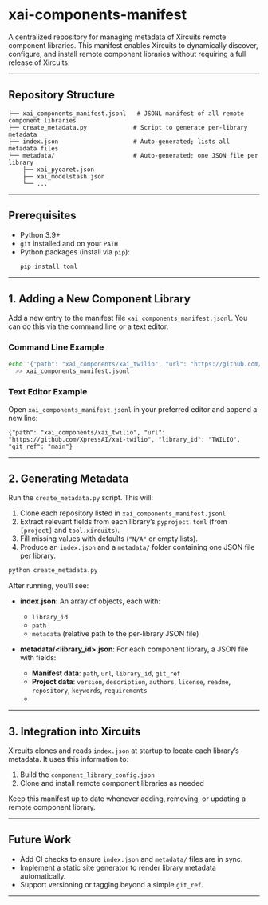 # xai-components-manifest

A centralized repository for managing metadata of Xircuits remote component libraries. This manifest enables Xircuits to dynamically discover, configure, and install remote component libraries without requiring a full release of Xircuits.

---

## Repository Structure

```
├── xai_components_manifest.jsonl   # JSONL manifest of all remote component libraries
├── create_metadata.py             # Script to generate per-library metadata
├── index.json                     # Auto-generated; lists all metadata files
└── metadata/                      # Auto-generated; one JSON file per library
    ├── xai_pycaret.json
    ├── xai_modelstash.json
    └── ...
```

---

## Prerequisites

- Python 3.9+
- `git` installed and on your `PATH`
- Python packages (install via `pip`):
  ```bash
  pip install toml
  ```

---

## 1. Adding a New Component Library

Add a new entry to the manifest file `xai_components_manifest.jsonl`. You can do this via the command line or a text editor.

### Command Line Example

```bash
echo '{"path": "xai_components/xai_twilio", "url": "https://github.com/XpressAI/xai-twilio", "library_id": "TWILIO", "git_ref": "main"}' \
  >> xai_components_manifest.jsonl
```

### Text Editor Example

Open `xai_components_manifest.jsonl` in your preferred editor and append a new line:

```jsonl
{"path": "xai_components/xai_twilio", "url": "https://github.com/XpressAI/xai-twilio", "library_id": "TWILIO", "git_ref": "main"}
```

---

## 2. Generating Metadata

Run the `create_metadata.py` script. This will:

1. Clone each repository listed in `xai_components_manifest.jsonl`.
2. Extract relevant fields from each library’s `pyproject.toml` (from `[project]` and `tool.xircuits`).
3. Fill missing values with defaults (`"N/A"` or empty lists).
4. Produce an `index.json` and a `metadata/` folder containing one JSON file per library.

```bash
python create_metadata.py
```

After running, you’ll see:

- **index.json**: An array of objects, each with:

  - `library_id`
  - `path`
  - `metadata` (relative path to the per-library JSON file)

- **metadata/\<library\_id>.json**: For each component library, a JSON file with fields:

  - **Manifest data**: `path`, `url`, `library_id`, `git_ref`
  - **Project data**: `version`, `description`, `authors`, `license`, `readme`, `repository`, `keywords`, `requirements`
  - 
---

## 3. Integration into Xircuits

Xircuits clones and reads `index.json` at startup to locate each library’s metadata. It uses this information to:

1. Build the `component_library_config.json`
2. Clone and install remote component libraries as needed

Keep this manifest up to date whenever adding, removing, or updating a remote component library.

---

## Future Work

- Add CI checks to ensure `index.json` and `metadata/` files are in sync.
- Implement a static site generator to render library metadata automatically.
- Support versioning or tagging beyond a simple `git_ref`.

---

